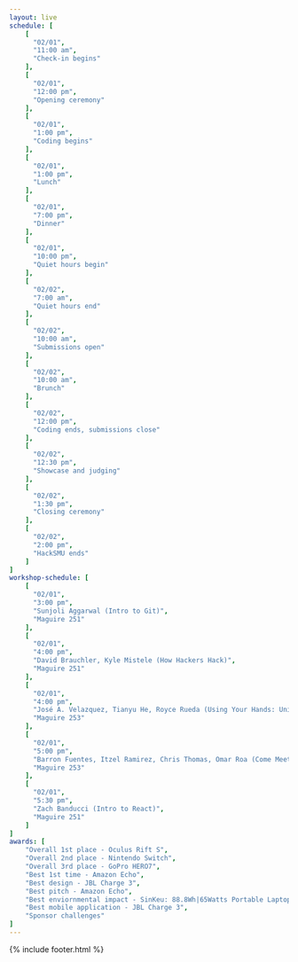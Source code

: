 ```yaml
---
layout: live
schedule: [
    [
      "02/01",
      "11:00 am",
      "Check-in begins"
    ],
    [
      "02/01",
      "12:00 pm",
      "Opening ceremony"
    ],
    [
      "02/01",
      "1:00 pm",
      "Coding begins"
    ],
    [
      "02/01",
      "1:00 pm",
      "Lunch"
    ],
    [
      "02/01",
      "7:00 pm",
      "Dinner"
    ],
    [
      "02/01",
      "10:00 pm",
      "Quiet hours begin"
    ],
    [
      "02/02",
      "7:00 am",
      "Quiet hours end"
    ],
    [
      "02/02",
      "10:00 am",
      "Submissions open"
    ],
    [
      "02/02",
      "10:00 am",
      "Brunch"
    ],
    [
      "02/02",
      "12:00 pm",
      "Coding ends, submissions close"
    ],
    [
      "02/02",
      "12:30 pm",
      "Showcase and judging"
    ],
    [
      "02/02",
      "1:30 pm",
      "Closing ceremony"
    ],
    [
      "02/02",
      "2:00 pm",
      "HackSMU ends"
    ]
]
workshop-schedule: [
    [
      "02/01",
      "3:00 pm",
      "Sunjoli Aggarwal (Intro to Git)",
      "Maguire 251"
    ],
    [
      "02/01",
      "4:00 pm",
      "David Brauchler, Kyle Mistele (How Hackers Hack)",
      "Maguire 251"
    ],
    [
      "02/01",
      "4:00 pm",
      "José A. Velazquez, Tianyu He, Royce Rueda (Using Your Hands: Unity Hand Control Integration for AR/VR Applications)",
      "Maguire 253"
    ],
    [
      "02/01",
      "5:00 pm",
      "Barron Fuentes, Itzel Ramirez, Chris Thomas, Omar Roa (Come Meet State Farm Developers and Engineers)",
      "Maguire 253"
    ],
    [
      "02/01",
      "5:30 pm",
      "Zach Banducci (Intro to React)",
      "Maguire 251"
    ]
]
awards: [
    "Overall 1st place - Oculus Rift S",
    "Overall 2nd place - Nintendo Switch",
    "Overall 3rd place - GoPro HERO7",
    "Best 1st time - Amazon Echo",
    "Best design - JBL Charge 3",
    "Best pitch - Amazon Echo",
    "Best enviornmental impact - SinKeu: 88.8Wh|65Watts Portable Laptop Charger with AC Outlet",
    "Best mobile application - JBL Charge 3",
    "Sponsor challenges"
]
---
```

{% include footer.html %}
